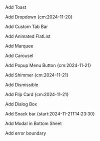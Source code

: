 Add Toast

Add Dropdown {cm:2024-11-20}

Add Custom Tab Bar

Add Animated FlatList

Add Marquee

Add Carousel

Add Popup Menu Button {cm:2024-11-21}

Add Shimmer {cm:2024-11-21}

Add Dismissible

Add Flip Card {cm:2024-11-21}

Add Dialog Box

Add Snack bar {start:2024-11-21T14:23:30}

Add Modal in Bottom Sheet

Add error boundary
